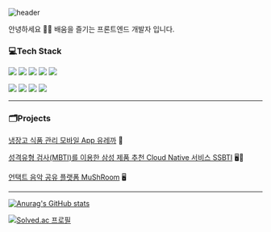 ![header](https://capsule-render.vercel.app/api?type=soft&color=8C9EFF&text=Junior%20Developer&fontColor=EFEBE9&fontSize=55)

안녕하세요 👋👋 배움을 즐기는 프론트엔드 개발자 입니다.

### 💻Tech Stack

<img src="https://img.shields.io/badge/HTML-E34F26?style=flat-square&logo=HTML5&logoColor=white"/> <img src="https://img.shields.io/badge/CSS-1572B6?style=flat-square&logo=CSS3&logoColor=white"/> <img src="https://img.shields.io/badge/JavaScript-F7DF1E?style=flat-square&logo=JavaScript&logoColor=white"/> <img src="https://img.shields.io/badge/TypeScript-3178C6?style=flat-square&logo=TypeScript&logoColor=white"/> <img src="https://img.shields.io/badge/Java-007396?style=flat-square&logo=Java&logoColor=white"/> 

<img src="https://img.shields.io/badge/React-61DAFB?style=flat-square&logo=React&logoColor=white"/> <img src="https://img.shields.io/badge/ReactNative-61DAFB?style=flat-square&logo=React&logoColor=white"/> <img src="https://img.shields.io/badge/Vue.js-4FC98D?style=flat-square&logo=Vue.js&logoColor=white"/> <img src="https://img.shields.io/badge/Next.js-000000?style=flat-square&logo=Next.js&logoColor=white"/>

---
### 🗂Projects
[냉장고 식품 관리 모바일 App 유레까](https://github.com/grappe96/Eurekka) 📱

[성격유형 검사(MBTI)를 이용한 삼성 제품 추천 Cloud Native 서비스 SSBTI](https://github.com/SSBTI/SSBTI) 🖥📱

[언택트 음악 공유 플랫폼 MuShRoom](https://github.com/grappe96/MuShRoom) 🖥

---
[![Anurag's GitHub stats](https://github-readme-stats.vercel.app/api?username=grappe96&count_private=true&show_icons=true&theme=tokyonight)](https://github.com/anuraghazra/github-readme-stats)

[![Solved.ac
프로필](http://mazassumnida.wtf/api/v2/generate_badge?boj=wook0805)](https://solved.ac/wook0805)
